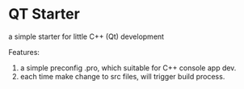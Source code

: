# QT Starter

a simple starter for little C++ (Qt) development

Features:

1. a simple preconfig .pro, which suitable for C++ console app dev.
2. each time make change to src files, will trigger build process.

